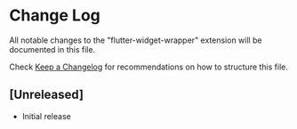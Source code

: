 # Change Log

All notable changes to the "flutter-widget-wrapper" extension will be documented in this file.

Check [Keep a Changelog](http://keepachangelog.com/) for recommendations on how to structure this file.

## [Unreleased]

- Initial release
